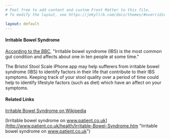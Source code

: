 ```yaml
---
# Feel free to add content and custom Front Matter to this file.
# To modify the layout, see https://jekyllrb.com/docs/themes/#overriding-theme-defaults

layout: default
---
```


#### Irritable Bowel Syndrome

[According to the BBC](http://www.bbc.co.uk/health/physical_health/conditions/ibs1.shtml "Irritable bowel syndrome on the BBC"), "Irritable bowel syndrome (IBS) is the most common gut condition and affects about one in ten people at some time."

The Bristol Stool Scale iPhone app may help sufferers from irritable bowel syndrome (IBS) to identify factors in their life that contribute to their IBS symptoms. Keeping track of your stool quality over a period of time could help to identify lifestyle factors (such as diet) which have an affect on your symptoms.

#### Related Links

[Irritable Bowel Syndrome on Wikipedia](http://en.wikipedia.org/wiki/Irritable_bowel_syndrome "Irritable Bowel Syndrome on Wikipedia")

[Irritable bowel syndrome on www.patient.co.uk](http://www.patient.co.uk/health/Irritable-Bowel-Syndrome.htm "Irritable bowel syndrome on www.patient.co.uk")
